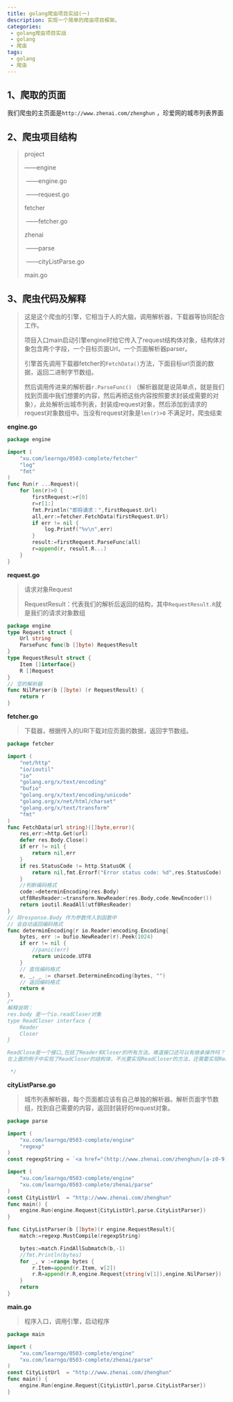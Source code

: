 ```yaml
---
title: golang爬虫项目实战(一)
description: 实现一个简单的爬虫项目框架。
categories:
 - golang爬虫项目实战
 - golang
 - 爬虫
tags:
 - golang
 - 爬虫
---
```




## 1、爬取的页面

我们爬虫的主页面是`http://www.zhenai.com/zhenghun` ，珍爱网的城市列表界面

## 2、爬虫项目结构

> project
>
> ——engine
>
> ​	——engine.go
>
> ​	——request.go
>
> fetcher
>
> ​	——fetcher.go
>
> zhenai
>
> ​	——parse
>
> ​		——cityListParse.go
>
> main.go

## 3、爬虫代码及解释

> 这是这个爬虫的引擎，它相当于人的大脑，调用解析器，下载器等协同配合工作。
>
> 项目入口main启动引擎engine时给它传入了request结构体对象，结构体对象包含两个字段，一个目标页面Url，一个页面解析器parser。
>
> 引擎首先调用下载器fetcher的`FetchData()`方法，下面目标url页面的数据，返回二进制字节数组。
>
> 然后调用传进来的解析器`r.ParseFunc()` （解析器就是说简单点，就是我们找到页面中我们想要的内容，然后再把这些内容按照要求封装成需要的对象），此处解析出城市列表，封装成request对象，然后添加到请求的request对象数组中。当没有request对象是`len(r)>0` 不满足时，爬虫结束

**engine.go**

```go
package engine

import (
	"xu.com/learngo/0503-complete/fetcher"
	"log"
	"fmt"
)
func Run(r ...Request){
	for len(r)>0 {
		firstRequest:=r[0]
		r=r[1:]
		fmt.Println("即将请求：",firstRequest.Url)
		all,err:=fetcher.FetchData(firstRequest.Url)
		if err != nil {
			log.Printf("%v\n",err)
		}
		result:=firstRequest.ParseFunc(all)
		r=append(r, result.R...)
	}
}

```

**request.go**

> 请求对象Request
>
> RequestResult：代表我们的解析后返回的结构，其中`RequestResult.R`就是我们的请求对象数组 

```go
package engine
type Request struct {
	Url string
	ParseFunc func(b []byte) RequestResult
}
type RequestResult struct {
	Item []interface{}
	R []Request
}
// 空的解析器
func NilParser(b []byte) (r RequestResult) {
	return r
}
```

**fetcher.go**

> 下载器，根据传入的URl下载对应页面的数据，返回字节数组。

```go
package fetcher

import (
	"net/http"
	"io/ioutil"
	"io"
	"golang.org/x/text/encoding"
	"bufio"
	"golang.org/x/text/encoding/unicode"
	"golang.org/x/net/html/charset"
	"golang.org/x/text/transform"
	"fmt"
)
func FetchData(url string)([]byte,error){
	res,err:=http.Get(url)
	defer res.Body.Close()
	if err != nil {
		return nil,err
	}
	if res.StatusCode != http.StatusOK {
		return nil,fmt.Errorf("Error status code: %d",res.StatusCode)
	}
	//判断编码格式
	code:=determinEncoding(res.Body)
	utf8ResReader:=transform.NewReader(res.Body,code.NewEncoder())
	return ioutil.ReadAll(utf8ResReader)
}
// 将response.Body 作为参数传入到函数中
// 会自动返回编码格式
func determinEncoding(r io.Reader)encoding.Encoding{
	bytes, err := bufio.NewReader(r).Peek(1024)
	if err != nil {
		//panic(err)
		return unicode.UTF8
	}
	// 查找编码格式
	e, _, _ := charset.DetermineEncoding(bytes, "")
	// 返回编码格式
	return e
}
/*
解释说明：
res.body 是一个io.readCloser对象
type ReadCloser interface {
	Reader
	Closer
}

ReadClose是一个接口,包括了Reader和Closer的所有方法。难道接口还可以有继承操作吗？
在上面的例子中实现了ReadCloser的结构体，不光要实现ReadCloser的方法，还需要实现Reader和Closer中的方法

 */
```

**cityListParse.go**

> 城市列表解析器，每个页面都应该有自己单独的解析器。解析页面字节数组，找到自己需要的内容，返回封装好的request对象。

```go
package parse

import (
	"xu.com/learngo/0503-complete/engine"
	"regexp"
)
const regexpString = `<a href="(http://www.zhenai.com/zhenghun/[a-z0-9]+)"[^>].+>([^<].+)</a>`package main

import (
	"xu.com/learngo/0503-complete/engine"
	"xu.com/learngo/0503-complete/zhenai/parse"
)
const CityListUrl  = "http://www.zhenai.com/zhenghun"
func main() {
	engine.Run(engine.Request{CityListUrl,parse.CityListParser})
}

func CityListParser(b []byte)(r engine.RequestResult){
	match:=regexp.MustCompile(regexpString)

	bytes:=match.FindAllSubmatch(b,-1)
	//fmt.Println(bytes)
	for _, v :=range bytes {
		r.Item=append(r.Item, v[2])
		r.R=append(r.R,engine.Request{string(v[1]),engine.NilParser})
	}
	return
}
```

**main.go**

> 程序入口，调用引擎，启动程序

```go
package main

import (
	"xu.com/learngo/0503-complete/engine"
	"xu.com/learngo/0503-complete/zhenai/parse"
)
const CityListUrl  = "http://www.zhenai.com/zhenghun"
func main() {
	engine.Run(engine.Request{CityListUrl,parse.CityListParser})
}

```



​		